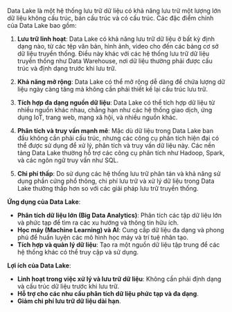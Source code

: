 

Data Lake là một hệ thống lưu trữ dữ liệu có khả năng lưu trữ một lượng lớn dữ liệu không cấu trúc, bán cấu trúc và có cấu trúc. Các đặc điểm chính của Data Lake bao gồm:

1. **Lưu trữ linh hoạt**: Data Lake có khả năng lưu trữ dữ liệu ở bất kỳ định dạng nào, từ các tệp văn bản, hình ảnh, video cho đến các bảng cơ sở dữ liệu truyền thống. Điều này khác với các hệ thống lưu trữ dữ liệu truyền thống như Data Warehouse, nơi dữ liệu thường phải được cấu trúc và định dạng trước khi lưu trữ.
    
2. **Khả năng mở rộng**: Data Lake có thể mở rộng dễ dàng để chứa lượng dữ liệu ngày càng tăng mà không cần phải thiết kế lại cấu trúc lưu trữ.
    
3. **Tích hợp đa dạng nguồn dữ liệu**: Data Lake có thể tích hợp dữ liệu từ nhiều nguồn khác nhau, chẳng hạn như các hệ thống giao dịch, ứng dụng IoT, trang web, mạng xã hội, và nhiều nguồn khác.
    
4. **Phân tích và truy vấn mạnh mẽ**: Mặc dù dữ liệu trong Data Lake ban đầu không cần phải cấu trúc, nhưng các công cụ phân tích hiện đại có thể được sử dụng để xử lý, phân tích và truy vấn dữ liệu này. Các nền tảng Data Lake thường hỗ trợ các công cụ phân tích như Hadoop, Spark, và các ngôn ngữ truy vấn như SQL.
    
5. **Chi phí thấp**: Do sử dụng các hệ thống lưu trữ phân tán và khả năng sử dụng phần cứng phổ thông, chi phí lưu trữ và xử lý dữ liệu trong Data Lake thường thấp hơn so với các giải pháp lưu trữ truyền thống.

**Ứng dụng của Data Lake**:

- **Phân tích dữ liệu lớn (Big Data Analytics)**: Phân tích các tập dữ liệu lớn và phức tạp để tìm ra các xu hướng và thông tin hữu ích.
- **Học máy (Machine Learning) và AI**: Cung cấp dữ liệu đa dạng và phong phú để huấn luyện các mô hình học máy và trí tuệ nhân tạo.
- **Tích hợp và quản lý dữ liệu**: Tạo ra một nguồn dữ liệu tập trung để các hệ thống khác có thể truy cập và sử dụng.

**Lợi ích của Data Lake**:

- **Linh hoạt trong việc xử lý và lưu trữ dữ liệu**: Không cần phải định dạng và cấu trúc dữ liệu trước khi lưu trữ.
- **Hỗ trợ cho các nhu cầu phân tích dữ liệu phức tạp và đa dạng**.
- **Giảm chi phí lưu trữ dữ liệu dài hạn**.
